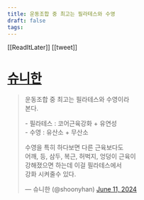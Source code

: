 ```yaml
---
title: 운동조합 중 최고는 필라테스와 수영
draft: false
tags:
---
```

 

[[ReadItLater]] [[tweet]]

# [슈니한](https://twitter.com/shoonyhan/status/1800665082940318086)

> 운동조합 중 최고는 필라테스와 수영이라  
> 본다.  
>   
> \- 필라테스 : 코어근육강화 + 유연성  
> \- 수영 : 유산소 + 무산소  
>   
> 수영을 특히 하다보면 다른 근육보다도  
> 어깨, 등, 삼두, 복근, 허벅지, 엉덩이 근육이  
> 강해졌으면 하는데 이걸 필라테스에서  
> 강화 시켜줄수 있다.
> 
> — 슈니한 (@shoonyhan) [June 11, 2024](https://twitter.com/shoonyhan/status/1800665082940318086?ref_src=twsrc%5Etfw)